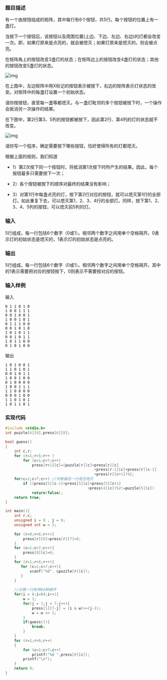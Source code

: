 
### 题目描述

有一个由按钮组成的矩阵，其中每行有6个按钮，共5行。每个按钮的位置上有一盏灯。

当按下一个按钮后，该按钮以及周围位置(上边、下边、左边、右边)的灯都会改变一次。即，如果灯原来是点亮的，就会被熄灭；如果灯原来是熄灭的，则会被点亮。

在矩阵角上的按钮改变3盏灯的状态；在矩阵边上的按钮改变4盏灯的状态；其他的按钮改变5盏灯的状态。

![img](./Figures/202303102219.png)

在上图中，左边矩阵中用X标记的按钮表示被按下，右边的矩阵表示灯状态的改变。对矩阵中的每盏灯设置一个初始状态。

请你按按钮，直至每一盏等都熄灭。与一盏灯毗邻的多个按钮被按下时，一个操作会抵消另一次操作的结果。

在下图中，第2行第3、5列的按钮都被按下，因此第2行、第4列的灯的状态就不改变。

![img](./Figures/202303102220.jpg)


请你写一个程序，确定需要按下哪些按钮，恰好使得所有的灯都熄灭。

根据上面的规则，我们知道

- 1）第2次按下同一个按钮时，将抵消第1次按下时所产生的结果。因此，每个按钮最多只需要按下一次；

- 2）各个按钮被按下的顺序对最终的结果没有影响；

- 3）对第1行中每盏点亮的灯，按下第2行对应的按钮，就可以熄灭第1行的全部灯。如此重复下去，可以熄灭第1、2、3、4行的全部灯。同样，按下第1、2、3、4、5列的按钮，可以熄灭前5列的灯。

### 输入

5行组成，每一行包括6个数字（0或1）。相邻两个数字之间用单个空格隔开。0表示灯的初始状态是熄灭的，1表示灯的初始状态是点亮的。

### 输出

5行组成，每一行包括6个数字（0或1）。相邻两个数字之间用单个空格隔开。其中的1表示需要把对应的按钮按下，0则表示不需要按对应的按钮。

### 输入样例

输入

```
0 1 1 0 1 0
1 0 0 1 1 1
0 0 1 0 0 1
1 0 0 1 0 1
0 1 1 1 0 0
0 0 1 0 1 0
1 0 1 0 1 1
0 0 1 0 1 1
1 0 1 1 0 0
0 1 0 1 0 0
```

输出

```
1 0 1 0 0 1
1 1 0 1 0 1
0 0 1 0 1 1
1 0 0 1 0 0
0 1 0 0 0 0
1 0 0 1 1 1
1 1 0 0 0 0
0 0 0 1 0 0
1 1 0 1 0 1
1 0 1 1 0 1
```

### 实现代码

```c
#include <stdio.h>
int puzzle[6][8],press[6][8];

bool guess()
{
    int c,r;
    for (r=1;r<5;r++ )
        for (c=1;c<7;c++)
            press[r+1][c]=(puzzle[r][c]+press[r][c]
                                        +press[r-1][c]+press[r][c-1]
                                        +press[r][c+1])%2;
    for(c=1;c<7;c++) //判断最后一行是否熄灭
        if ((press[5][c-1]+press[5][c]+press[5][c+1]
                                     +press[4][c])%2!=puzzle[5][c])
            return(false);
    return true;
}

int main(){
	int r,c;
	unsigned i = 0 , j = 0;
	unsigned int w = 1;
	
	for (r=0;r<6;r++){
        press[r][0]=press[r][7]=0;
	}
    for (c=1;c<7;c++){
        press[0][c]=0;
    }
	for (r=1;r<6;r++){
	   for (c=1;c<7;c++){
		   scanf("%d", &puzzle[r][c]);
	   }
	}
	
	//对第一行枚举64种操作
	for(i = 0;i<64;i++){
		w = 1;
		for(j = 1;j < 7;j++){
			press[1][7-j] = (i & w)>>(j-1);
			w = w << 1;
		}
		if(guess()){
			break;
		}
	}
	for (r=1;r<6;r++) 
	{
		for (c=1;c<7;c++)
			printf("%d ",press[r][c]);
		printf("\n");
	}
	return 0;
}

```